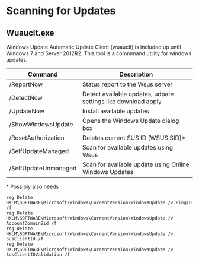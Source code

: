 # Scanning for Updates

## Wuauclt.exe
Windows Update Automatic Update Client (wuauclt) is included up until Windows 7 and Server 2012R2. This tool is a commmand utility for windows updates.

Command | Description
--------|------------
/ReportNow | Status report to the Wsus server
/DetectNow | Detect available updates, udpate settings like download apply
/UpdateNow | Install available updates
/ShowWindowsUpdate | Opens the Windows Update dialog box
/ResetAuthorization | Deletes current SUS ID (WSUS SID)*
/SelfUpdateManaged | Scan for available updates using Wsus
/SelfUpdateUnmanaged | Scan for available update using Online Windows Updates


\* Possibly also needs 
```shell
reg Delete HKLM\SOFTWARE\Microsoft\Windows\CurrentVersion\WindowsUpdate /v PingID /f 
reg Delete HKLM\SOFTWARE\Microsoft\Windows\CurrentVersion\WindowsUpdate /v AccountDomainSid /f 
reg Delete HKLM\SOFTWARE\Microsoft\Windows\CurrentVersion\WindowsUpdate /v SusClientId /f  
reg Delete HKLM\SOFTWARE\Microsoft\Windows\CurrentVersion\WindowsUpdate /v SusClientIDValidation /f 
```
